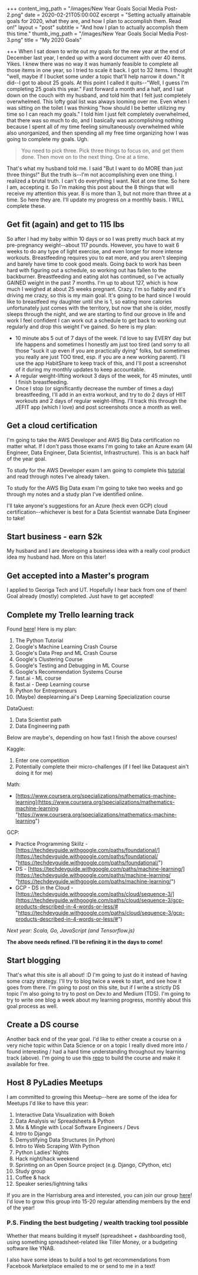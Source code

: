 +++
content_img_path = "/images/New Year Goals Social Media Post-2.png"
date = 2020-02-21T05:00:00Z
excerpt = "Setting actually attainable goals for 2020, what they are, and how I plan to accomplish them. Read on!"
layout = "post"
subtitle = "And how I plan to actually accomplish them this time."
thumb_img_path = "/images/New Year Goals Social Media Post-3.png"
title = "My 2020 Goals"

+++
When I sat down to write out my goals for the new year at the end of December last year, I ended up with a word document with over 40 items. Yikes. I knew there was no way it was humanly feasible to complete all those items in one year, so I tried to scale it back. I got to 32 items. I thought "well, maybe if I bucket some under a topic that'll help narrow it down." It did--I got to about 25 goals. At this point I called it quits--"Well, I guess I'm completing 25 goals this year." Fast forward a month and a half, and I sat down on the couch with my husband, and told him that I felt just completely overwhelmed. This lofty goal list was always looming over me. Even when I was sitting on the toilet I was thinking "how should I be better utilizing my time so I can reach my goals." I told him I just felt completely overwhelmed, that there was so much to do, and I basically was accomplishing nothing because I spent all of my time feeling simultaneously overwhelmed while also unorganized, and then spending all my free time organizing how I was going to complete my goals. Ugh.

> You need to pick three. Pick three things to focus on, and get them done. Then move on to the next thing. One at a time.

That's what my husband told me. I said "But I want to do MORE than just three things!" But the truth is--I'm not accomplishing even one thing. I realized a brutal truth. I can't do everything I want. Not at one time. So here I am, accepting it. So I'm making this post about the 8 things that will receive my attention this year. 8 is more than 3, but not more than three at a time. So here they are. I'll update my progress on a monthly basis. I WILL complete these.

## Get fit (again) and get to 115 lbs

So after I had my baby within 10 days or so I was pretty much back at my pre-pregnancy weight--about 117 pounds. However, you have to wait 6 weeks to do any type of light exercise, and even longer for more intense workouts. Breastfeeding requires you to eat more, and you aren't sleeping and barely have time to cook good meals. Going back to work has been hard with figuring out a schedule, so working out has fallen to the backburner. Breastfeeding and eating alot has continued, so I've actually GAINED weight in the past 7 months. I'm up to about 127, which is how much I weighed at about 25 weeks pregnant. Crazy. I'm so flabby and it's driving me crazy, so this is my main goal. It's going to be hard since I would like to breastfeed my daughter until she is 1, so eating more calories unfortunately just comes with the territory, but now that she is older, mostly sleeps through the night, and we are starting to find our groove in life and work I feel confident I can work out a schedule to get back to working out regularly and drop this weight I've gained. So here is my plan:

* 10 minute abs 5 out of 7 days of the week. I'd love to say EVERY day but life happens and sometimes I honestly am just too tired (and sorry to all those "suck it up even if you are practically dying" folks, but sometimes you really are just TOO tired, esp. if you are a new working parent). I'll use the app HabitShare to keep track of this, and I'll post a screenshot of it during my monthly updates to keep accountable.
* A regular weight-lifting workout 3 days of the week, for 45 minutes, until I finish breastfeeding.
* Once I stop (or significantly decrease the number of times a day) breastfeeding, I'll add in an extra workout, and try to do 2 days of HIIT workouts and 2 days of regular weight-lifting. I'll track this through the JEFIT app (which I love) and post screenshots once a month as well.

## Get a cloud certification

I'm going to take the AWS Developer and AWS Big Data certification no matter what. If I don't pass those exams I'm going to take an Azure exam (AI Engineer, Data Engineer, Data Scientist, Infrastructure). This is an back half of the year goal.

To study for the AWS Developer exam I am going to complete this [tutorial](https://serverless-stack.com/ "tutorial") and read through notes I've already taken.

To study for the AWS Big Data exam I'm going to take two weeks and go through my notes and a study plan I've identified online.

I'll take anyone's suggestions for an Azure (heck even GCP) cloud certification--whichever is best for a Data Scientist wannabe Data Engineer to take!

## Start business - earn $2k

My husband and I are developing a business idea with a really cool product idea my husband had. More on this later!

## Get accepted into a Master's program

I applied to Georiga Tech and UT. Hopefully I hear back from one of them! Goal already (mostly) completed. Just have to get accepted!

## Complete my Trello learning track

Found [here](https://trello.com/b/k8sgSuRr/machine-learning-courses-progress "here")! Here is my plan:

 1. The Python Tutorial
 2. Google's Machine Learning Crash Course
 3. Google's Data Prep and ML Crash Course
 4. Google's Clustering Course
 5. Google's Testing and Debugging in ML Course
 6. Google's Recommendation Systems Course
 7. fast.ai - ML course
 8. fast.ai - Deep Learning course
 9. Python for Entrepreneurs
10. (Maybe) deeplearning.ai's Deep Learning Specialization course

DataQuest:

1. Data Scientist path
2. Data Engineering path

Below are maybe's, depending on how fast I finish the above courses!

Kaggle:

1. Enter one competition
2. Potentially complete their micro-challenges (if I feel like Dataquest ain't doing it for me)

Math:

* [https://www.coursera.org/specializations/mathematics-machine-learning](https://www.coursera.org/specializations/mathematics-machine-learning "https://www.coursera.org/specializations/mathematics-machine-learning")

GCP:

* Practice Programming Skillz - [https://techdevguide.withgoogle.com/paths/foundational/](https://techdevguide.withgoogle.com/paths/foundational/ "https://techdevguide.withgoogle.com/paths/foundational/")
* DS - [https://techdevguide.withgoogle.com/paths/machine-learning/](https://techdevguide.withgoogle.com/paths/machine-learning/ "https://techdevguide.withgoogle.com/paths/machine-learning/")
* GCP - DS in the Cloud - [https://techdevguide.withgoogle.com/paths/cloud/sequence-3/](https://techdevguide.withgoogle.com/paths/cloud/sequence-3/gcp-products-described-in-4-words-or-less/# "https://techdevguide.withgoogle.com/paths/cloud/sequence-3/gcp-products-described-in-4-words-or-less/#")

_Next year: Scala, Go, JavaScript (and Tensorflow.js)_

**The above needs refined. I'll be refining it in the days to come!**

## Start blogging

That's what this site is all about! :D I'm going to just do it instead of having some crazy strategy. I'll try to blog twice a week to start, and see how it goes from there. I'm going to post on this site, but if I write a strictly DS topic I'm also going to try to post on Dev.to and Medium (TDS). I'm going to try to write one blog a week about my learning progress, monthly about this goal process as well.

## Create a DS course

Another back end of the year goal. I'd like to either create a course on a very niche topic within Data Science or on a topic I really dived more into / found interesting / had a hard time understanding throughout my learning track (above). I'm going to use this [repo](https://github.com/ines/course-starter-python "repo") to build the course and make it available for free.

## Host 8 PyLadies Meetups

I am committed to growing this Meetup--here are some of the idea for Meetups I'd like to have this year:

 1. Interactive Data Visualization with Bokeh
 2. Data Analysis w/ Spreadsheets & Python
 3. Mix & Mingle with Local Software Engineers / Devs
 4. Intro to Django
 5. Demystifying Data Structures (in Python)
 6. Intro to Web Scraping With Python
 7. Python Ladies’ Nights
 8. Hack night/hack weekend
 9. Sprinting on an Open Source project (e.g. Django, CPython, etc)
10. Study group
11. Coffee & hack
12. Speaker series/lightning talks

If you are in the Harrisburg area and interested, you can join our group [here](https://www.meetup.com/PyLadies-Central-PA/ "here")! I'd love to grow this group into 15-20 regular attending members by the end of the year!

### P.S. Finding the best budgeting / wealth tracking tool possible

Whether that means building it myself (spreadsheet + dashboarding tool), using something spreadsheet-related like Tiller Money, or a budgeting software like YNAB.

I also have some ideas to build a tool to get recommendations from Facebook Marketplace emailed to me or send to me in a text!